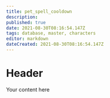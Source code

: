 ```yaml
---
title: pet_spell_cooldown
description: 
published: true
date: 2021-08-30T08:16:54.147Z
tags: database, master, characters
editor: markdown
dateCreated: 2021-08-30T08:16:54.147Z
---
```


# Header
Your content here